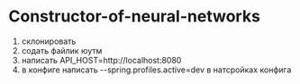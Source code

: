 # Constructor-of-neural-networks

1) склонировать
2) содать файлик юутм
3) написать API_HOST=http://localhost:8080
4) в конфиге написать --spring.profiles.active=dev в натсройках конфига
